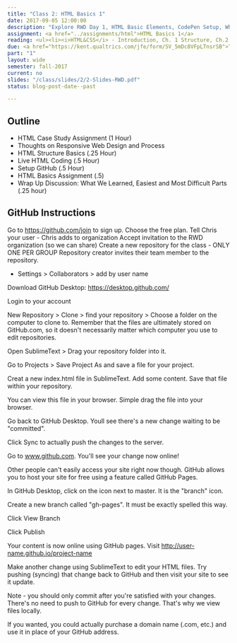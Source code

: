 ```yaml
---
title: "Class 2: HTML Basics 1"
date: 2017-09-05 12:00:00
description: "Explore RWD Day 1, HTML Basic Elements, CodePen Setup, Whiteboard exercise, Work on HTML Basics 1 Challenge"
assignment: <a href="../assignments/html">HTML Basics 1</a>
reading: <ul><li><i>HTML&CSS</i> - Introduction, Ch. 1 Structure, Ch.2 Text<li><a href="https://kent.qualtrics.com/results/public/a2VudC1VUkhfMDdsVXZrWU5SWUdVeGRxLTU5YTQ3OGQ1NmMxODJiMTMwMDM5OGRhOA==#/pages/Page_31c5a8a9-e5c4-4d68-ab46-0da2b850237a">Aggregated Class Survey Results (if interested)</a></li><li><a href="https://dl.dropboxusercontent.com/u/1471544/2017_salary_guide_thecreativegroup.pdf">Creative Group Salary Guide (Referenced in Class)</a></li></ul>
due: <a href="https://kent.qualtrics.com/jfe/form/SV_5mDc8VFpLTnsrSB">Take Introductory Survey</a> and <a href="../assignments/casestudy">Explore RWD Group 1</a>
part: "1"
layout: wide
semester: fall-2017
current: no
slides: "/class/slides/2/2-Slides-RWD.pdf"
status: blog-post-date--past

---
```


## Outline

* HTML Case Study Assignment (1 Hour)
* Thoughts on Responsive Web Design and Process
* HTML Structure Basics (.25 Hour)
* Live HTML Coding (.5 Hour)
* Setup GitHub (.5 Hour)
* HTML Basics Assignment (.5)
* Wrap Up Discussion: What We Learned, Easiest and Most Difficult Parts (.25 hour)


## GitHub Instructions

Go to https://github.com/join to sign up.
Choose the free plan.
Tell Chris your user - Chris adds to organization
Accept invitation to the RWD organization (so we can share)
Create a new repository for the class - ONLY ONE PER GROUP
Repository creator invites their team member to the repository.
* Settings > Collaborators > add by user name

Download GitHub Desktop: https://desktop.github.com/

Login to your account

New Repository > Clone > find your repository > Choose a folder on the computer to clone to.  Remember that the files are ultimately stored on GitHub.com, so it doesn't necessarily matter which computer you use to edit repositories.

Open SublimeText > Drag your repository folder into it.

Go to Projects > Save Project As and save a file for your project.

Creat a new index.html file in SublimeText.  Add some content.  Save that file within your repository.

You can view this file in your browser.  Simple drag the file into your browser.

Go back to GitHub Desktop. Youll see there's a new change waiting to be "committed".

Click Sync to actually push the changes to the server.

Go to www.github.com.  You'll see your change now online!

Other people can't easily access your site right now though.  GitHub allows you to host your site for free using a feature called GitHub Pages.

In GitHub Desktop, click on the icon next to master.  It is the "branch" icon.

Create a new branch called "gh-pages".  It must be exactly spelled this way.

Click View Branch

Click Publish

Your content is now online using GitHub pages.  Visit http://user-name.github.io/project-name

Make another change using SublimeText to edit your HTML files.  Try pushing (syncing) that change back to GitHub and then visit your site to see it update.

Note - you should only commit after you're satisfied with your changes.  There's no need to push to GitHub for every change.  That's why we view files locally.

If you wanted, you could actually purchase a domain name (.com, etc.) and use it in place of your GitHub address.
